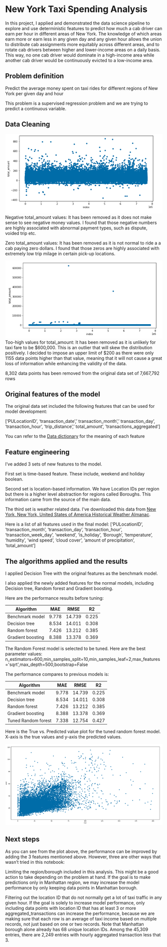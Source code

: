 # New York Taxi Spending Analysis
In this project, I applied and demonstrated the data science pipeline to explore and use deterministic features to predict how much a cab driver can earn per hour in different areas of New York. The knowledge of which areas earn more or earn less in any given day and any given hour allows  the union to distribute cab assignments more equitably across different areas, and to rotate cab drivers between higher and lower-income areas on a daily basis. This way, no one cab driver would dominate in a high-income area while another cab driver would be continuously evicted to a low-income area.

## Problem definition
Predict the average money spent on taxi rides for different regions of New York per given day and hour

This problem is a supervised regression problem and we are trying to predict a continuous variable. 

## Data Cleaning 
![Negative and zero values graph](/images/Negative_and_zero_values_graph.png)
Negative total_amount values: It has been removed as it does not make sense to see negative money values. I found that those negative numbers are highly associated with abnormal payment types, such as dispute, voided trip etc. 

Zero total_amount values: It has been removed as it is not normal to ride a a cab paying zero dollars. I found that those zeros are highly associated with extremely low trip milage in certain pick-up locations. 

![Graph showing the too high values](/images/too_high_values_graph.png)
Too-high values for total_amount: It has been removed as it is unlikely for taxi fare to be $600,000. This is an outlier that will skew the distribution positively. I decided to impose an upper limit of $200 as there were only 1155 data points higher than that value, meaning that it will not cause a great loss of information while enhancing the validity of the data. 

8,302 data points has been removed from the original data set of 7,667,792 rows 

## Original features of the model
The original data set included the following features that can be used for model development: 

[‘PULocationID’, ‘transaction_date’,’ transaction_month’,’ transaction_day’, ‘transaction_hour’, ‘trip_distance’,’ total_amount’, ‘transactions_aggregated’]

You can refer to the [Data dictionary](https://www1.nyc.gov/assets/tlc/downloads/pdf/data_dictionary_trip_records_yellow.pdf)  for the meaning of each feature

## Feature engineering
I’ve added 3 sets of new features to the model. 

First set is time-based feature. These include, weekend and holiday boolean.

Second set is location-based information. We have Location IDs per region but there is a higher level abstraction for regions called Boroughs. This information came from the source of the main data.

The third set is weather related data. I’ve downloaded this data from [New York, New York, United States of America Historical Weather Almanac](https://www.worldweatheronline.com/new-york-weather-history/new-york/us.aspx). 

Here is a list of all features used in the final model: 
[‘PULocationID’, ‘transaction_month’, ‘transaction_day’, ‘transaction_hour’, ‘transaction_week_day’, ‘weekend’, ‘is_holiday’, ‘Borough’, ‘temperature’, ‘humidity’, ‘wind speed’, ‘cloud cover’, ‘amount of precipitation’, ‘total_amount’]

## The algorithms applied and the results
I applied Decision Tree with the original features as the benchmark model.

I also applied the newly added features for the normal models, including Decision tree, Random forest and Gradient boosting. 

Here are the performance results before tuning: 

| Algorithm         | MAE   | RMSE   | R2    |
|-------------------|-------|--------|-------|
| Benchmark model   | 9.778 | 14.739 | 0.225 |
| Decision tree     | 8.534 | 14.011 | 0.308 |
| Random forest     | 7.426 | 13.212 | 0.385 |
| Gradient boosting | 8.388 | 13.378 | 0.369 |

The Random Forest model is selected to be tuned. Here are the best parameter values: n_estimators=600,min_samples_split=10,min_samples_leaf=2,max_features='sqrt',max_depth=500,bootstrap=False

The performance compares to previous models is:

| Algorithm           | MAE   | RMSE   | R2    |
|---------------------|-------|--------|-------|
|   Benchmark model   | 9.778 | 14.739 | 0.225 |
| Decision tree       | 8.534 | 14.011 | 0.308 |
| Random forest       | 7.426 | 13.212 | 0.385 |
| Gradient boosting   | 8.388 | 13.378 | 0.369 |
| Tuned Random forest | 7.338 | 12.754 | 0.427 |

Here is the True vs. Predicted value plot for the tuned random forest model. X-axis is the true values and y-axis the predicted values.

![Performance graph of tuned Random Forest](/images/tuned_random_forest_graph.png)

## Next steps
As you can see from the plot above, the performance can be improved by adding the 3 features mentioned above. However, three are other ways that wasn’t tried in this notebook:

Limiting the region/borough included in this analysis. This might be a good action to take depending on the problem at hand. If the goal is to make predictions only in Manhattan region, we may increase the model performance by only keeping data points in Manhattan borough. 

Filtering out the location ID that do not normally get a lot of taxi traffic in any given hour. If the goal is solely to increase model performance, only including data points with location ID that has at least 3 or more aggregated_transactions can increase the performance, because we are making sure that each row is an average of taxi income based on multiple records, not just based on one or two records. Note that Manhattan borough alone already has 68 unique location IDs. Among the 45,309 entries, there are 2,249 entries with hourly aggregated transaction less that 3. 
